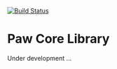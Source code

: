 [![Build Status](https://github.com/pawcode/core/workflows/Yii2%20CI/badge.svg)](https://github.com/pawcode/core/actions)

# Paw Core Library
Under development ...
